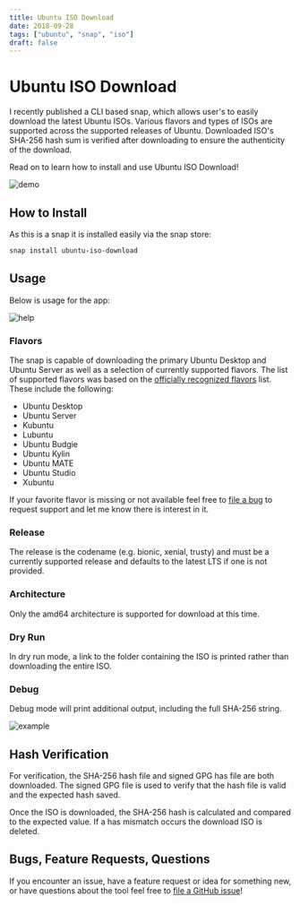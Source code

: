 ```yaml
---
title: Ubuntu ISO Download
date: 2018-09-28
tags: ["ubuntu", "snap", "iso"]
draft: false
---
```


# Ubuntu ISO Download

I recently published a CLI based snap, which allows user's to easily download the latest Ubuntu ISOs. Various flavors and types of ISOs are supported across the supported releases of Ubuntu. Downloaded ISO's SHA-256 hash sum is verified after downloading to ensure the authenticity of the download.

Read on to learn how to install and use Ubuntu ISO Download!

![demo](/img/projects/ubuntu-iso-download/cli.gif#center)

## How to Install

As this is a snap it is installed easily via the snap store:

```bash
snap install ubuntu-iso-download
```

## Usage

Below is usage for the app:

![help](/img/projects/ubuntu-iso-download/help.png#center)

### Flavors

The snap is capable of downloading the primary Ubuntu Desktop and Ubuntu Server as well as a selection of currently supported flavors. The list of supported flavors was based on the [officially recognized flavors](https://www.ubuntu.com/download/flavours) list. These include the following:

* Ubuntu Desktop
* Ubuntu Server
* Kubuntu
* Lubuntu
* Ubuntu Budgie
* Ubuntu Kylin
* Ubuntu MATE
* Ubuntu Studio
* Xubuntu

If your favorite flavor is missing or not available feel free to [file a bug](https://github.com/powersj/ubuntu-iso-download/issues/new) to request support and let me know there is interest in it.

### Release

The release is the codename (e.g. bionic, xenial, trusty) and must be a currently supported release and defaults to the latest LTS if one is not provided.

### Architecture

Only the amd64 architecture is supported for download at this time.

### Dry Run

In dry run mode, a link to the folder containing the ISO is printed rather than downloading the entire ISO.

### Debug

Debug mode will print additional output, including the full SHA-256 string.

![example](/img/projects/ubuntu-iso-download/example.png#center)

## Hash Verification

For verification, the SHA-256 hash file and signed GPG has file are both downloaded. The signed GPG file is used to verify that the hash file is valid and the expected hash saved.

Once the ISO is downloaded, the SHA-256 hash is calculated and compared to the expected value. If a has mismatch occurs the download ISO is deleted.

## Bugs, Feature Requests, Questions

If you encounter an issue, have a feature request or idea for something new, or have questions about the tool feel free to [file a GitHub issue](https://github.com/powersj/ubuntu-iso-download/issues/new)!
